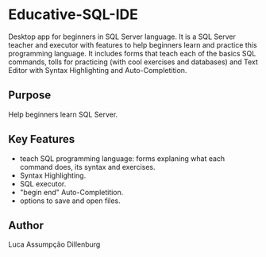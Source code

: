 # Educative-SQL-IDE
Desktop app for beginners in SQL Server language. It is a SQL Server teacher and executor with features to help beginners learn and practice this programming language. It includes forms that teach each of the basics SQL commands, tolls for practicing (with cool exercises and databases) and Text Editor with Syntax Highlighting and Auto-Completition.

## Purpose
Help beginners learn SQL Server.

## Key Features
 - teach SQL programming language: forms explaning what each command does, its syntax and exercises.
 - Syntax Highlighting.
 - SQL executor.
 - "begin end" Auto-Completition.
 - options to save and open files.

## Author
Luca Assumpção Dillenburg
